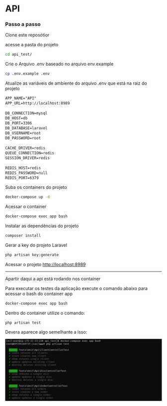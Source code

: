 
# API

### Passo a passo
Clone este reposótior



acesse a pasta do projeto
 
```sh
cd api_test/
```

Crie o Arquivo .env baseado no arquivo env.example
```sh
cp .env.example .env
```


Atualize as variáveis de ambiente do arquivo .env que está na raiz do projeto
```dosini
APP_NAME="API"
APP_URL=http://localhost:8989

DB_CONNECTION=mysql
DB_HOST=db
DB_PORT=3306
DB_DATABASE=laravel
DB_USERNAME=root
DB_PASSWORD=root

CACHE_DRIVER=redis
QUEUE_CONNECTION=redis
SESSION_DRIVER=redis

REDIS_HOST=redis
REDIS_PASSWORD=null
REDIS_PORT=6379
```


Suba os containers do projeto
```sh
docker-compose up -d
```


Acessar o container
```sh
docker-compose exec app bash
```


Instalar as dependências do projeto
```sh
composer install
```


Gerar a key do projeto Laravel
```sh
php artisan key:generate
```


Acessar o projeto
[http://localhost:8989](http://localhost:8989)

--- 
Apartir daqui a api está rodando nos container

Para executar os testes da aplicação 
execute o comando abaixo para acessar o bash do container app
```sh
docker-compose exec app bash
```
Dentro do container utilize o comando:
```sh
php artisan test
```
Devera aparece algo semelhante a isso:

<img src="https://raw.githubusercontent.com/janderfrancisco/api_test/main/public/assets/test.png">


